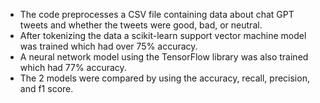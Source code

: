 - The code preprocesses a CSV file containing data about chat GPT tweets and whether the tweets were good, bad, or neutral.
- After tokenizing the data a scikit-learn support vector machine model was trained which had over 75% accuracy.
- A neural network model using the TensorFlow library was also trained which had 77% accuracy.
- The 2 models were compared by using the accuracy, recall, precision, and f1 score.  
